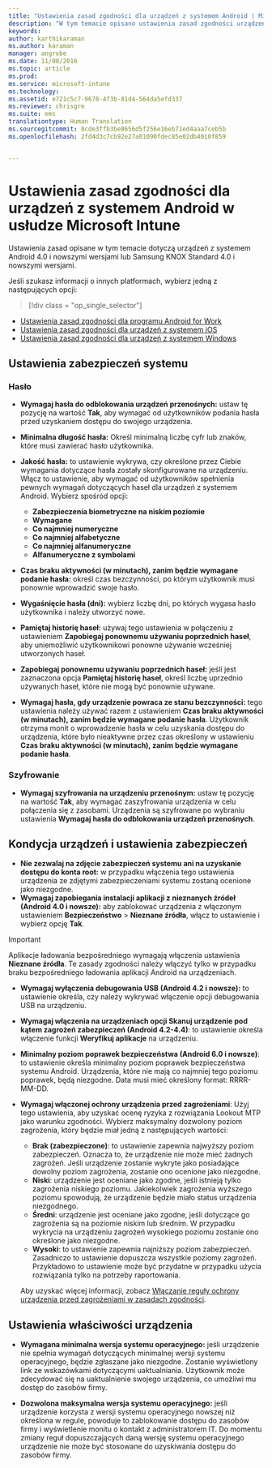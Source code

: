 ```yaml
---
title: "Ustawienia zasad zgodności dla urządzeń z systemem Android | Microsoft Intune"
description: "W tym temacie opisano ustawienia zasad zgodności urządzeń dla urządzeń z systemem Android."
keywords: 
author: karthikaraman
ms.author: karaman
manager: angrobe
ms.date: 11/08/2016
ms.topic: article
ms.prod: 
ms.service: microsoft-intune
ms.technology: 
ms.assetid: e721c5c7-9678-4f3b-81d4-564da5efd337
ms.reviewer: chrisgre
ms.suite: ems
translationtype: Human Translation
ms.sourcegitcommit: 8cde3ffb3be8656d5f256e16eb71ed4aaa7ceb5b
ms.openlocfilehash: 2fd4d3c7cb92e27a01090fdec85e02db4010f859


---
```



# <a name="compliance-policy-settings-for-android-devices-in-microsoft-intune"></a>Ustawienia zasad zgodności dla urządzeń z systemem Android w usłudze Microsoft Intune

Ustawienia zasad opisane w tym temacie dotyczą urządzeń z systemem Android 4.0 i nowszymi wersjami lub Samsung KNOX Standard 4.0 i nowszymi wersjami.

Jeśli szukasz informacji o innych platformach, wybierz jedną z następujących opcji:
> [!div class = "op_single_selector"]
- [Ustawienia zasad zgodności dla programu Android for Work](afw-compliance-policy-settings-in-microsoft-intune.md)
- [Ustawienia zasad zgodności dla urządzeń z systemem iOS](ios-compliance-policy-settings-in-microsoft-intune.md)
- [Ustawienia zasad zgodności dla urządzeń z systemem Windows](windows-compliance-policy-settings-in-microsoft-intune.md)

## <a name="system-security-settings"></a>Ustawienia zabezpieczeń systemu
### <a name="password"></a>Hasło
- **Wymagaj hasła do odblokowania urządzeń przenośnych:** ustaw tę pozycję na wartość **Tak**, aby wymagać od użytkowników podania hasła przed uzyskaniem dostępu do swojego urządzenia.

-  **Minimalna długość hasła:** Określ minimalną liczbę cyfr lub znaków, które musi zawierać hasło użytkownika.

- **Jakość hasła:** to ustawienie wykrywa, czy określone przez Ciebie wymagania dotyczące hasła zostały skonfigurowane na urządzeniu. Włącz to ustawienie, aby wymagać od użytkowników spełnienia pewnych wymagań dotyczących haseł dla urządzeń z systemem Android. Wybierz spośród opcji:

  -   **Zabezpieczenia biometryczne na niskim poziomie**
  -   **Wymagane**
  -   **Co najmniej numeryczne**
  -   **Co najmniej alfabetyczne**
  -   **Co najmniej alfanumeryczne**
  -   **Alfanumeryczne z symbolami**

- **Czas braku aktywności (w minutach), zanim będzie wymagane podanie hasła:** określ czas bezczynności, po którym użytkownik musi ponownie wprowadzić swoje hasło.

- **Wygaśnięcie hasła (dni):** wybierz liczbę dni, po których wygasa hasło użytkownika i należy utworzyć nowe.

- **Pamiętaj historię haseł:** używaj tego ustawienia w połączeniu z ustawieniem **Zapobiegaj ponownemu używaniu poprzednich haseł**, aby uniemożliwić użytkownikowi ponowne używanie wcześniej utworzonych haseł.

- **Zapobiegaj ponownemu używaniu poprzednich haseł:** jeśli jest zaznaczona opcja **Pamiętaj historię haseł**, określ liczbę uprzednio używanych haseł, które nie mogą być ponownie używane.

- **Wymagaj hasła, gdy urządzenie powraca ze stanu bezczynności:** tego ustawienia należy używać razem z ustawieniem **Czas braku aktywności (w minutach), zanim będzie wymagane podanie hasła**. Użytkownik otrzyma monit o wprowadzenie hasła w celu uzyskania dostępu do urządzenia, które było nieaktywne przez czas określony w ustawieniu **Czas braku aktywności (w minutach), zanim będzie wymagane podanie hasła**.

### <a name="encryption"></a>Szyfrowanie
- **Wymagaj szyfrowania na urządzeniu przenośnym:** ustaw tę pozycję na wartość **Tak**, aby wymagać zaszyfrowania urządzenia w celu połączenia się z zasobami. Urządzenia są szyfrowane po wybraniu ustawienia **Wymagaj hasła do odblokowania urządzeń przenośnych**.

## <a name="device-health-and-security-settings"></a>Kondycja urządzeń i ustawienia zabezpieczeń

- **Nie zezwalaj na zdjęcie zabezpieczeń systemu ani na uzyskanie dostępu do konta root:** w przypadku włączenia tego ustawienia urządzenia ze zdjętymi zabezpieczeniami systemu zostaną ocenione jako niezgodne.
- **Wymagaj zapobiegania instalacji aplikacji z nieznanych źródeł (Android 4.0 i nowsze):** aby zablokować urządzenia z włączonym ustawieniem **Bezpieczeństwo** > **Nieznane źródła**, włącz to ustawienie i wybierz opcję **Tak**.  
>[!IMPORTANT]
>Aplikacje ładowania bezpośredniego wymagają włączenia ustawienia **Nieznane źródła**. Te zasady zgodności należy włączyć tylko w przypadku braku bezpośredniego ładowania aplikacji Android na urządzeniach.

- **Wymagaj wyłączenia debugowania USB (Android 4.2 i nowsze):** to ustawienie określa, czy należy wykrywać włączenie opcji debugowania USB na urządzeniu.
- **Wymagaj włączenia na urządzeniach opcji Skanuj urządzenie pod kątem zagrożeń zabezpieczeń (Android 4.2-4.4)**: to ustawienie określa włączenie funkcji **Weryfikuj aplikacje** na urządzeniu.
- **Minimalny poziom poprawek bezpieczeństwa (Android 6.0 i nowsze)**: to ustawienie określa minimalny poziom poprawek bezpieczeństwa systemu Android. Urządzenia, które nie mają co najmniej tego poziomu poprawek, będą niezgodne. Data musi mieć określony format: RRRR-MM-DD.
- **Wymagaj włączonej ochrony urządzenia przed zagrożeniami**: Użyj tego ustawienia, aby uzyskać ocenę ryzyka z rozwiązania Lookout MTP jako warunku zgodności. Wybierz maksymalny dozwolony poziom zagrożenia, który będzie miał jedną z następujących wartości:

  - **Brak (zabezpieczone)**: to ustawienie zapewnia najwyższy poziom zabezpieczeń. Oznacza to, że urządzenie nie może mieć żadnych zagrożeń. Jeśli urządzenie zostanie wykryte jako posiadające dowolny poziom zagrożenia, zostanie ono ocenione jako niezgodne.
  - **Niski**: urządzenie jest oceniane jako zgodne, jeśli istnieją tylko zagrożenia niskiego poziomu. Jakiekolwiek zagrożenia wyższego poziomu spowodują, że urządzenie będzie miało status urządzenia niezgodnego.
  - **Średni**: urządzenie jest oceniane jako zgodne, jeśli dotyczące go zagrożenia są na poziomie niskim lub średnim. W przypadku wykrycia na urządzeniu zagrożeń wysokiego poziomu zostanie ono określone jako niezgodne.
  - **Wysoki**: to ustawienie zapewnia najniższy poziom zabezpieczeń. Zasadniczo to ustawienie dopuszcza wszystkie poziomy zagrożeń. Przykładowo to ustawienie może być przydatne w przypadku użycia rozwiązania tylko na potrzeby raportowania.

  Aby uzyskać więcej informacji, zobacz [Włączanie reguły ochrony urządzenia przed zagrożeniami w zasadach zgodności](enable-device-threat-protection-rule-in-compliance-policy.md).

## <a name="device-property-settings"></a>Ustawienia właściwości urządzenia
- **Wymagana minimalna wersja systemu operacyjnego:** jeśli urządzenie nie spełnia wymagań dotyczących minimalnej wersji systemu operacyjnego, będzie zgłaszane jako niezgodne.
  Zostanie wyświetlony link ze wskazówkami dotyczącymi uaktualniania. Użytkownik może zdecydować się na uaktualnienie swojego urządzenia, co umożliwi mu dostęp do zasobów firmy.

- **Dozwolona maksymalna wersja systemu operacyjnego:** jeśli urządzenie korzysta z wersji systemu operacyjnego nowszej niż określona w regule, powoduje to zablokowanie dostępu do zasobów firmy i wyświetlenie monitu o kontakt z administratorem IT. Do momentu zmiany reguł dopuszczających daną wersję systemu operacyjnego urządzenie nie może być stosowane do uzyskiwania dostępu do zasobów firmy.



<!--HONumber=Nov16_HO2-->


